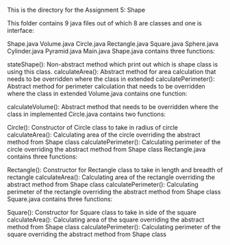 This is the directory for the Assignment 5: Shape

This folder contains 9 java files out of which 8 are classes and one is interface:

Shape.java
Volume.java
Circle.java
Rectangle.java
Square.java
Sphere.java
Cylinder.java
Pyramid.java
Main.java
Shape.java contains three functions:

stateShape(): Non-abstract method which print out which is shape class is using this class.
calculateArea(): Abstract method for area calculation that needs to be overridden where the class in extended
calculatePerimeter(): Abstract method for perimeter calculation that needs to be overridden where the class in extended
Volume.java contains one function:

calculateVolume(): Abstract method that needs to be overridden where the class in implemented
Circle.java contains two functions:

Circle(): Constructor of Circle class to take in radius of circle
calculateArea(): Calculating area of the circle overriding the abstract method from Shape class
calculatePerimeter(): Calculating perimeter of the circle overriding the abstract method from Shape class
Rectangle.java contains three functions:

Rectangle(): Constructor for Rectangle class to take in length and breadth of rectangle
calculateArea(): Calculating area of the rectangle overriding the abstract method from Shape class
calculatePerimeter(): Calculating perimeter of the rectangle overriding the abstract method from Shape class
Square.java contains three functions:

Square(): Constructor for Square class to take in side of the square
calculateArea(): Calculating area of the square overriding the abstract method from Shape class
calculatePerimeter(): Calculating perimeter of the square overriding the abstract method from Shape class
